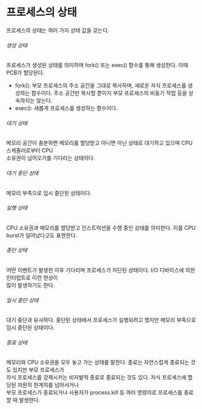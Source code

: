 # 프로세스의 상태
프로세스의 상태는 여러 가지 상태 값을 갖는다.<br/>
###### 생성 상태
프로세스가 생성된 상태를 의미하며 fork() 또는 exec() 함수를 통해 생성한다. 이때 PCB가 할당된다.<br/>
- fork(): 부모 프로세스의 주소 공간을 그대로 복사하며, 새로운 자식 프로세스를 생성하는 함수이다.
주소 공간만 복사할 뿐이지 부모 프로세스의 비동기 작업 등을 상속하지는 않는다.
- exec(): 새롭게 프로세스를 생성하는 함수이다.

###### 대기 상태
메모리 공간이 충분하면 메모리를 할당받고 아니면 아닌 상태로 대기하고 있으며 CPU 스케줄러로부터 CPU<br/>
소유권이 넘어오기를 기다리는 상태이다.<br/>
###### 대기 중단 상태
메모리 부족으로 임시 중단된 상태이다.<br/>
###### 실행 상태
CPU 소유권과 메모리를 할당받고 인스트럭션을 수행 중인 상태를 의미한다. 이를 CPU burst가 일어났다고도 표현한다.<br/>
###### 중단 상태
어떤 이벤트가 발생한 이후 기다리며 프로세스가 차단된 상태이다. I/O 디바이스에 의한 인터럽트로 이런 현상이<br/>
많이 발생하기도 한다.<br/>
###### 일시 중단 상태
대기 중단과 유사하다. 중단된 상태에서 프로세스가 실행되려고 했지만 메모리 부족으로 임시 중단된 상태이다.<br/>
###### 종료 상태
메모리와 CPU 소유권을 모두 놓고 가는 상태를 말한다. 종료는 자연스럽게 종료되는 것도 있지만 부모 프로세스가<br/>
자식 프로세스를 강제시키는 비자발적 종료로 종료되는 것도 있다. 자식 프로세스에 할당된 자원의 한계치를 넘어서거나<br/>
부모 프로세스가 종료되거나 사용자가 process.kill 등 여러 명령어로 프로세스를 종료할 때 발생한다.